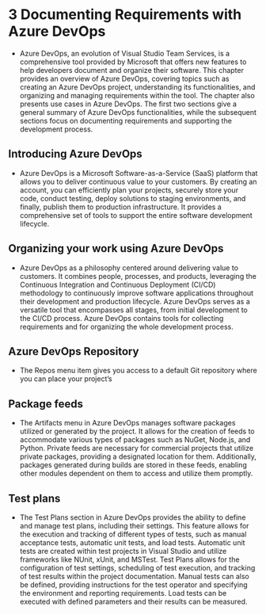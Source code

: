 # 3 Documenting Requirements with Azure DevOps
- Azure DevOps, an evolution of Visual Studio Team Services, is a comprehensive tool provided by Microsoft that offers new features to help developers document and organize their software. This chapter provides an overview of Azure DevOps, covering topics such as creating an Azure DevOps project, understanding its functionalities, and organizing and managing requirements within the tool. The chapter also presents use cases in Azure DevOps. The first two sections give a general summary of Azure DevOps functionalities, while the subsequent sections focus on documenting requirements and supporting the development process.
## Introducing Azure DevOps
- Azure DevOps is a Microsoft Software-as-a-Service (SaaS) platform that allows you to deliver continuous value to your customers. By creating an account, you can efficiently plan your projects, securely store your code, conduct testing, deploy solutions to staging environments, and finally, publish them to production infrastructure. It provides a comprehensive set of tools to support the entire software development lifecycle.

## Organizing your work using Azure DevOps
- Azure DevOps as a philosophy centered around delivering value to customers. It combines people, processes, and products, leveraging the Continuous Integration and Continuous Deployment (CI/CD) methodology to continuously improve software applications throughout their development and production lifecycle. Azure DevOps serves as a versatile tool that encompasses all stages, from initial development to the CI/CD process. Azure DevOps contains tools for collecting requirements and for organizing the whole development
process.

## Azure DevOps Repository
- The Repos menu item gives you access to a default Git repository where you can place your project’s

## Package feeds
- The Artifacts menu in Azure DevOps manages software packages utilized or generated by the project. It allows for the creation of feeds to accommodate various types of packages such as NuGet, Node.js, and Python. Private feeds are necessary for commercial projects that utilize private packages, providing a designated location for them. Additionally, packages generated during builds are stored in these feeds, enabling other modules dependent on them to access and utilize them promptly.

## Test plans
- The Test Plans section in Azure DevOps provides the ability to define and manage test plans, including their settings. This feature allows for the execution and tracking of different types of tests, such as manual acceptance tests, automatic unit tests, and load tests. Automatic unit tests are created within test projects in Visual Studio and utilize frameworks like NUnit, xUnit, and MSTest. Test Plans allows for the configuration of test settings, scheduling of test execution, and tracking of test results within the project documentation. Manual tests can also be defined, providing instructions for the test operator and specifying the environment and reporting requirements. Load tests can be executed with defined parameters and their results can be measured.

